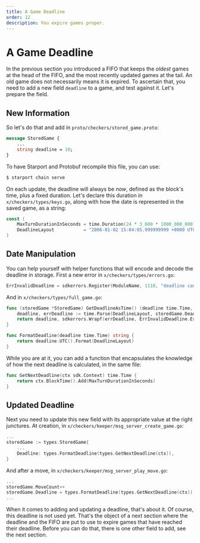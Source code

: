 ```yaml
---
title: A Game Deadline
order: 12
description: You expire games proper.
---
```


# A Game Deadline

In the previous section you introduced a FIFO that keeps the _oldest_ games at the head of the FIFO, and the most recently updated games at the tail. An old game does not necessarily means it is expired. To ascertain that, you need to add a new field `deadline` to a game, and test against it. Let's prepare the field.

## New Information

So let's do that and add in `proto/checkers/stored_game.proto`:

```proto [https://github.com/cosmos/b9-checkers-academy-draft/blob/0d0e36a8ac86cddc457610856ddaab1b356cee84/proto/checkers/stored_game.proto#L18]
message StoredGame {
    ...
    string deadline = 10;
}
```
To have Starport and Protobuf recompile this file, you can use:

```sh
$ starport chain serve
```
On each update, the deadline will always be _now_, defined as the block's time, plus a fixed duration. Let's declare this duration in `x/checkers/types/keys.go`, along with how the date is represented in the saved game, as a string:

```go [https://github.com/cosmos/b9-checkers-academy-draft/blob/0d0e36a8ac86cddc457610856ddaab1b356cee84/x/checkers/types/keys.go#L38-L39]
const (
    MaxTurnDurationInSeconds = time.Duration(24 * 3_600 * 1000_000_000) // 1 day
    DeadlineLayout           = "2006-01-02 15:04:05.999999999 +0000 UTC"
)
```

## Date Manipulation

You can help yourself with helper functions that will encode and decode the deadline in storage. First a new error in `x/checkers/types/errors.go`:

```go [https://github.com/cosmos/b9-checkers-academy-draft/blob/0d0e36a8ac86cddc457610856ddaab1b356cee84/x/checkers/types/errors.go#L21]
ErrInvalidDeadline = sdkerrors.Register(ModuleName, 1110, "deadline cannot be parsed: %s")
```
And in `x/checkers/types/full_game.go`:

```go [https://github.com/cosmos/b9-checkers-academy-draft/blob/0d0e36a8ac86cddc457610856ddaab1b356cee84/x/checkers/types/full_game.go#L37-L48]
func (storedGame *StoredGame) GetDeadlineAsTime() (deadline time.Time, err error) {
    deadline, errDeadline := time.Parse(DeadlineLayout, storedGame.Deadline)
    return deadline, sdkerrors.Wrapf(errDeadline, ErrInvalidDeadline.Error(), storedGame.Deadline)
}

func FormatDeadline(deadline time.Time) string {
    return deadline.UTC().Format(DeadlineLayout)
}
```
While you are at it, you can add a function that encapsulates the knowledge of how the next deadline is calculated, in the same file:

```go [https://github.com/cosmos/b9-checkers-academy-draft/blob/0d0e36a8ac86cddc457610856ddaab1b356cee84/x/checkers/types/full_game.go#L42-L44]
func GetNextDeadline(ctx sdk.Context) time.Time {
    return ctx.BlockTime().Add(MaxTurnDurationInSeconds)
}
```

## Updated Deadline

Next you need to update this new field with its appropriate value at the right junctures. At creation, in `x/checkers/keeper/msg_server_create_game.go`:

```go [https://github.com/cosmos/b9-checkers-academy-draft/blob/0d0e36a8ac86cddc457610856ddaab1b356cee84/x/checkers/keeper/msg_server_create_game.go#L26]
...
storedGame := types.StoredGame{
    ...
    Deadline: types.FormatDeadline(types.GetNextDeadline(ctx)),
}
```
And after a move, in `x/checkers/keeper/msg_server_play_move.go`:

```go [https://github.com/cosmos/b9-checkers-academy-draft/blob/0d0e36a8ac86cddc457610856ddaab1b356cee84/x/checkers/keeper/msg_server_play_move.go#L56]
...
storedGame.MoveCount++
storedGame.Deadline = types.FormatDeadline(types.GetNextDeadline(ctx))
...
```
When it comes to adding and updating a deadline, that's about it. Of course, this deadline is not used yet. That's the object of a next section where the deadline and the FIFO are put to use to expire games that have reached their deadline. Before you can do that, there is one other field to add, see the next section.
